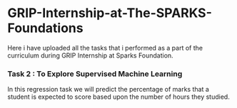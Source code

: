 # GRIP-Internship-at-The-SPARKS-Foundations
Here i have uploaded all the tasks that i performed as a part of the curriculum  during GRIP Internship at Sparks Foundation.

### Task 2 :  To Explore Supervised Machine Learning
In this regression task we will predict the percentage of marks that a student is expected to score based upon the number of hours they studied. 
